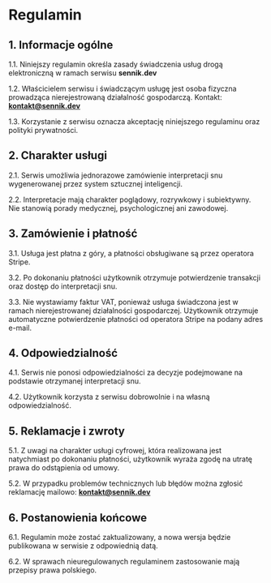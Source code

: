 # Regulamin

## 1. Informacje ogólne

1.1. Niniejszy regulamin określa zasady świadczenia usług drogą elektroniczną w ramach serwisu **sennik.dev**

1.2. Właścicielem serwisu i świadczącym usługę jest osoba fizyczna prowadząca nierejestrowaną działalność gospodarczą. Kontakt: **kontakt@sennik.dev**

1.3. Korzystanie z serwisu oznacza akceptację niniejszego regulaminu oraz polityki prywatności.

## 2. Charakter usługi

2.1. Serwis umożliwia jednorazowe zamówienie interpretacji snu wygenerowanej przez system sztucznej inteligencji.

2.2. Interpretacje mają charakter poglądowy, rozrywkowy i subiektywny. Nie stanowią porady medycznej, psychologicznej ani zawodowej.

## 3. Zamówienie i płatność

3.1. Usługa jest płatna z góry, a płatności obsługiwane są przez operatora Stripe.

3.2. Po dokonaniu płatności użytkownik otrzymuje potwierdzenie transakcji oraz dostęp do interpretacji snu.

3.3. Nie wystawiamy faktur VAT, ponieważ usługa świadczona jest w ramach nierejestrowanej działalności gospodarczej. Użytkownik otrzymuje automatyczne potwierdzenie płatności od operatora Stripe na podany adres e-mail.

## 4. Odpowiedzialność

4.1. Serwis nie ponosi odpowiedzialności za decyzje podejmowane na podstawie otrzymanej interpretacji snu.

4.2. Użytkownik korzysta z serwisu dobrowolnie i na własną odpowiedzialność.

## 5. Reklamacje i zwroty

5.1. Z uwagi na charakter usługi cyfrowej, która realizowana jest natychmiast po dokonaniu płatności, użytkownik wyraża zgodę na utratę prawa do odstąpienia od umowy.

5.2. W przypadku problemów technicznych lub błędów można zgłosić reklamację mailowo: **kontakt@sennik.dev**

## 6. Postanowienia końcowe

6.1. Regulamin może zostać zaktualizowany, a nowa wersja będzie publikowana w serwisie z odpowiednią datą.

6.2. W sprawach nieuregulowanych regulaminem zastosowanie mają przepisy prawa polskiego.